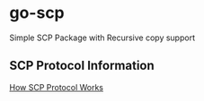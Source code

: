 # go-scp
Simple SCP Package with Recursive copy support

## SCP Protocol Information
[How SCP Protocol Works](/SCP.md)
